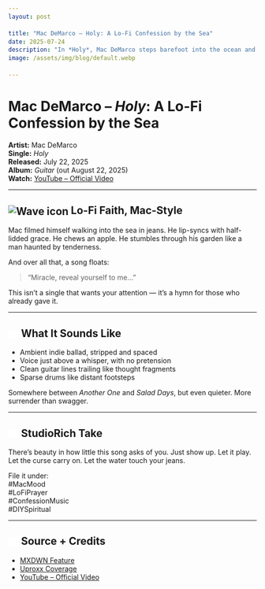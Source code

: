 ```yaml
---
layout: post

title: "Mac DeMarco – Holy: A Lo-Fi Confession by the Sea"
date: 2025-07-24
description: "In *Holy*, Mac DeMarco steps barefoot into the ocean and into a quiet kind of faith. No production tricks. Just drift."
image: /assets/img/blog/default.webp

---
```


# Mac DeMarco – *Holy*: A Lo-Fi Confession by the Sea

**Artist:** Mac DeMarco  
**Single:** *Holy*  
**Released:** July 22, 2025  
**Album:** *Guitar* (out August 22, 2025)  
**Watch:** [YouTube – Official Video](https://www.youtube.com/watch?v=8UsYLb3O8fI)

---

## <img src="/assets/icons/wave.svg" alt="Wave icon" style="width: 1em; vertical-align: middle;" /> Lo-Fi Faith, Mac-Style

Mac filmed himself walking into the sea in jeans. He lip-syncs with half-lidded grace. He chews an apple. He stumbles through his garden like a man haunted by tenderness.

And over all that, a song floats:
> “Miracle, reveal yourself to me…”

This isn’t a single that wants your attention — it’s a hymn for those who already gave it.

---

## <img src="/assets/icons/headphones.svg" alt="Headphones icon" style="width: 1em; vertical-align: middle;" /> What It Sounds Like

- Ambient indie ballad, stripped and spaced  
- Voice just above a whisper, with no pretension  
- Clean guitar lines trailing like thought fragments  
- Sparse drums like distant footsteps

Somewhere between *Another One* and *Salad Days*, but even quieter. More surrender than swagger.

---

## <img src="/assets/icons/eye.svg" alt="Eye icon" style="width: 1em; vertical-align: middle;" /> StudioRich Take

There’s beauty in how little this song asks of you. Just show up. Let it play. Let the curse carry on. Let the water touch your jeans.

File it under:  
#MacMood  
#LoFiPrayer  
#ConfessionMusic  
#DIYSpiritual

---

## <img src="/assets/icons/book-open.svg" alt="Book Open icon" style="width: 1em; vertical-align: middle;" /> Source + Credits
- [MXDWN Feature](https://music.mxdwn.com/2025/07/22/news/mac-demarco-shares-reflective-new-single-video-holy/)  
- [Uproxx Coverage](https://uproxx.com/indie/mac-demarco-holy-video-guitar/)  
- [YouTube – Official Video](https://www.youtube.com/watch?v=8UsYLb3O8fI)

